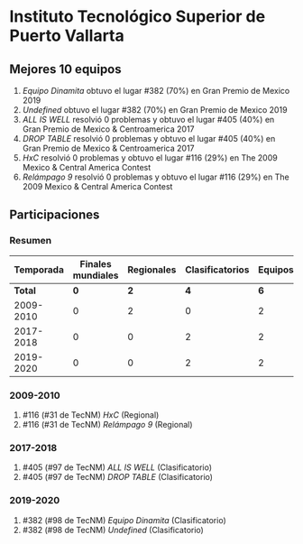 ---
---

# Instituto Tecnológico Superior de Puerto Vallarta

## Mejores 10 equipos

1. _Equipo Dinamita_ obtuvo el lugar #382 (70%) en Gran Premio de Mexico 2019
1. _Undefined_ obtuvo el lugar #382 (70%) en Gran Premio de Mexico 2019
1. _ALL IS WELL_ resolvió 0 problemas y obtuvo el lugar #405 (40%) en Gran Premio de Mexico & Centroamerica 2017
1. _DROP TABLE_ resolvió 0 problemas y obtuvo el lugar #405 (40%) en Gran Premio de Mexico & Centroamerica 2017
1. _HxC_ resolvió 0 problemas y obtuvo el lugar #116 (29%) en The 2009 Mexico & Central America Contest
1. _Relámpago 9_ resolvió 0 problemas y obtuvo el lugar #116 (29%) en The 2009 Mexico & Central America Contest

## Participaciones

### Resumen

| Temporada | Finales mundiales | Regionales | Clasificatorios | Equipos |
| --- | --- | --- | --- | --- |
| **Total** | **0** | **2** | **4** | **6** |
| 2009-2010 | 0 | 2 | 0 | 2 |
| 2017-2018 | 0 | 0 | 2 | 2 |
| 2019-2020 | 0 | 0 | 2 | 2 |

### 2009-2010

1. #116 (#31 de TecNM) _HxC_ (Regional)
1. #116 (#31 de TecNM) _Relámpago 9_ (Regional)

### 2017-2018

1. #405 (#97 de TecNM) _ALL IS WELL_ (Clasificatorio)
1. #405 (#97 de TecNM) _DROP TABLE_ (Clasificatorio)

### 2019-2020

1. #382 (#98 de TecNM) _Equipo Dinamita_ (Clasificatorio)
1. #382 (#98 de TecNM) _Undefined_ (Clasificatorio)




